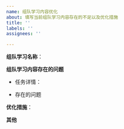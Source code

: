 ```yaml
---
name: 组队学习内容优化
about: 填写当前组队学习内容存在的不足以及优化措施
title: ''
labels: ''
assignees: ''

---
```


**组队学习名称**：


**组队学习内容存在的问题**
* 任务详情：


* 存在的问题

**优化措施**：


**其他**
